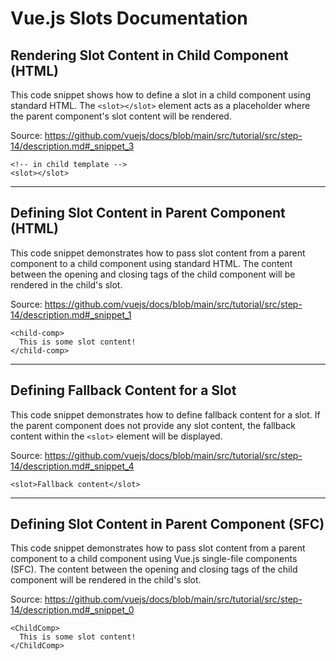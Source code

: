 # Vue.js Slots Documentation

## Rendering Slot Content in Child Component (HTML)

This code snippet shows how to define a slot in a child component using standard HTML. The `<slot></slot>` element acts as a placeholder where the parent component's slot content will be rendered.

Source: https://github.com/vuejs/docs/blob/main/src/tutorial/src/step-14/description.md#_snippet_3

```vue-html
<!-- in child template -->
<slot></slot>
```

---

## Defining Slot Content in Parent Component (HTML)

This code snippet demonstrates how to pass slot content from a parent component to a child component using standard HTML. The content between the opening and closing tags of the child component will be rendered in the child's slot.

Source: https://github.com/vuejs/docs/blob/main/src/tutorial/src/step-14/description.md#_snippet_1

```vue-html
<child-comp>
  This is some slot content!
</child-comp>
```

---

## Defining Fallback Content for a Slot

This code snippet demonstrates how to define fallback content for a slot. If the parent component does not provide any slot content, the fallback content within the `<slot>` element will be displayed.

Source: https://github.com/vuejs/docs/blob/main/src/tutorial/src/step-14/description.md#_snippet_4

```vue-html
<slot>Fallback content</slot>
```

---

## Defining Slot Content in Parent Component (SFC)

This code snippet demonstrates how to pass slot content from a parent component to a child component using Vue.js single-file components (SFC). The content between the opening and closing tags of the child component will be rendered in the child's slot.

Source: https://github.com/vuejs/docs/blob/main/src/tutorial/src/step-14/description.md#_snippet_0

```vue-html
<ChildComp>
  This is some slot content!
</ChildComp>
```
